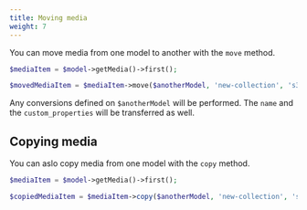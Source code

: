 ```yaml
---
title: Moving media
weight: 7
---
```


You can move media from one model to another with the `move` method.

```php
$mediaItem = $model->getMedia()->first();

$movedMediaItem = $mediaItem->move($anotherModel, 'new-collection', 's3');
```

Any conversions defined on `$anotherModel` will be performed. The `name` and the `custom_properties` will be transferred as well.

## Copying media

You can aslo copy media from one model with the `copy` method.

```php
$mediaItem = $model->getMedia()->first();

$copiedMediaItem = $mediaItem->copy($anotherModel, 'new-collection', 's3');
```
